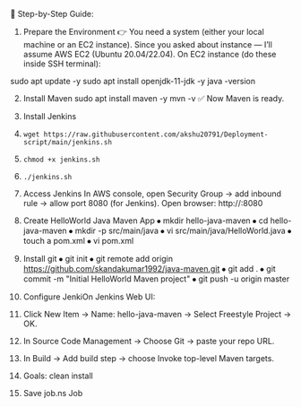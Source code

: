 🚀 Step-by-Step Guide:

1. Prepare the Environment
👉 You need a system (either your local machine or an EC2 instance).
Since you asked about instance — I’ll assume AWS EC2 (Ubuntu 20.04/22.04).
On EC2 instance (do these inside SSH terminal):

sudo apt update -y
sudo apt install openjdk-11-jdk -y
java -version

2. Install Maven
sudo apt install maven -y
mvn -v
✅ Now Maven is ready.

3. Install Jenkins
1.	   wget https://raw.githubusercontent.com/akshu20791/Deployment-script/main/jenkins.sh
2.	   chmod +x jenkins.sh
3.	   ./jenkins.sh

4. Access Jenkins
   In AWS console, open Security Group → add inbound rule → allow port 8080 (for Jenkins).
   Open browser:
   http://<EC2-Public-IP>:8080

5. Create HelloWorld Java Maven App
⦁	    mkdir hello-java-maven
⦁	    cd hello-java-maven
⦁	    mkdir -p src/main/java
⦁	    vi src/main/java/HelloWorld.java
⦁	    touch a pom.xml
⦁	    vi pom.xml

6. Install git
⦁	    git init
⦁	    git remote add origin https://github.com/skandakumar1992/java-maven.git
⦁	    git add .
⦁	    git commit -m "Initial HelloWorld Maven project"
⦁	    git push -u origin master

7. Configure JenkiOn Jenkins Web UI:

1.	Click New Item → Name: hello-java-maven → Select Freestyle Project → OK.
2.	In Source Code Management → Choose Git → paste your repo URL.
3.	In Build → Add build step → choose Invoke top-level Maven targets.
4.	Goals: clean install
5.	Save job.ns Job
